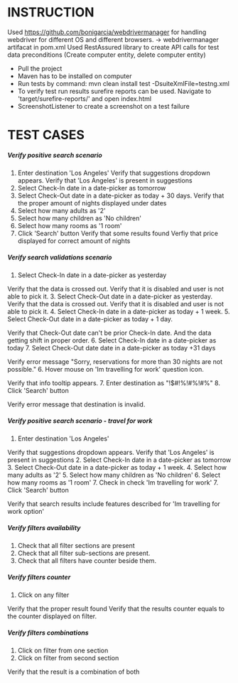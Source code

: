 # INSTRUCTION
Used https://github.com/bonigarcia/webdrivermanager for handling webdriver for different OS and different browsers. -> webdrivermanager artifacat in pom.xml
Used RestAssured library to create API calls for test data preconditions (Create computer entity, delete computer entity)

- Pull the project
- Maven has to be installed on computer
- Run tests by command: mvn clean install test -DsuiteXmlFile=testng.xml
- To verify test run results surefire reports can be used. Navigate to 'target/surefire-reports/' and open index.html
- ScreenshotListener to create a screenshot on a test failure


# TEST CASES

##### Verify positive search scenario

1. Enter destination 'Los Angeles'
Verify that suggestions dropdown appears.
Verify that 'Los Angeles' is present in suggestions
2. Select Check-In date in a date-picker as tomorrow
3. Select Check-Out date in a date-picker as today + 30 days.
Verify that the proper amount of nights displayed under dates
4. Select how many adults as '2'
5. Select how many children as 'No children'
6. Select how many rooms as '1 room'
7. Click 'Search' button
Verify that some results found
Verfiy that price displayed for correct amount of nights

##### Verify search validations scenario

1. Select Check-In date in a date-picker as yesterday

Verify that the data is crossed out.
Verify that it is disabled and user is not able to pick it.
3. Select Check-Out date in a date-picker as yesterday.
Verify that the data is crossed out.
Verify that it is disabled and user is not able to pick it.
4. Select Check-In date in a date-picker as today + 1 week.
5. Select Check-Out date in a date-picker as today + 1 day.

Verify that Check-Out date can't be prior Check-In date. And the data getting shift in proper order.
6. Select Check-In date in a date-picker as today
7. Select Check-Out date date in a date-picker as today +31 days

Verify error message "Sorry, reservations for more than 30 nights are not possible."
6. Hover mouse on 'Im travelling for work' question icon.

Verify that info tooltip appears.
7. Enter destination as "!$#!%!#%!#%"
8. Click 'Search' button

Verify error message that destination is invalid.


##### Verify positive search scenario - travel for work

1. Enter destination 'Los Angeles'

Verify that suggestions dropdown appears.
Verify that 'Los Angeles' is present in suggestions
2. Select Check-In date in a date-picker as tomorrow
3. Select Check-Out date in a date-picker as today + 1 week.
4. Select how many adults as '2'
5. Select how many children as 'No children'
6. Select how many rooms as '1 room'
7. Check in check 'Im travelling for work'
7. Click 'Search' button

Verify that search results include features described for 'Im travelling for work option'


##### Verify filters availability

1. Check that all filter sections are present
2. Check that all filter sub-sections are present.
3. Check that all filters have counter beside them.

##### Verify filters counter

1. Click on any filter

Verify that the proper result found
Verify that the results counter equals to the counter displayed on filter.


##### Verify filters combinations

1. Click on filter from one section
2. Click on filter from second section

Verify that the result is a combination of both

